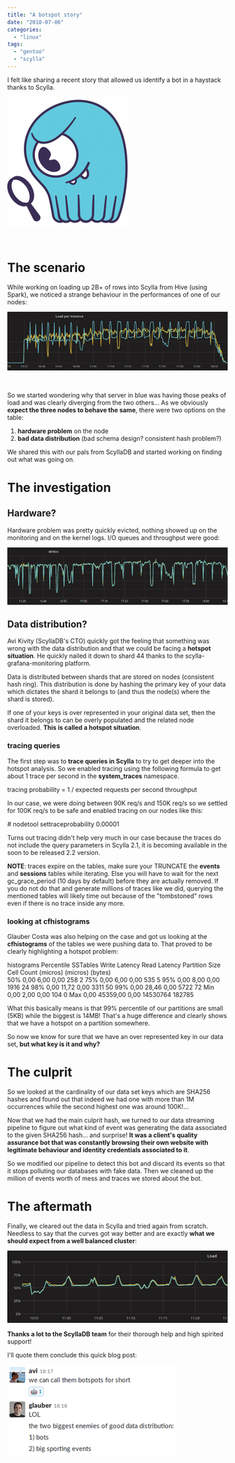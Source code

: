 ```yaml
---
title: "A botspot story"
date: "2018-07-06"
categories: 
  - "linux"
tags: 
  - "gentoo"
  - "scylla"
---
```


I felt like sharing a recent story that allowed us identify a bot in a haystack thanks to Scylla.

![](images/2018-07-06-102727_852x920_scrot-278x300.png)

 

# The scenario

While working on loading up 2B+ of rows into Scylla from Hive (using Spark), we noticed a strange behaviour in the performances of one of our nodes:

![](images/2018-07-06-103256_970x258_scrot.png)

 

So we started wondering why that server in blue was having those peaks of load and was clearly diverging from the two others... As we obviously **expect the three nodes to behave the same**, there were two options on the table:

1. **hardware problem** on the node
2. **bad data distribution** (bad schema design? consistent hash problem?)

We shared this with our pals from ScyllaDB and started working on finding out what was going on.

# The investigation

## Hardware?

Hardware problem was pretty quickly evicted, nothing showed up on the monitoring and on the kernel logs. I/O queues and throughput were good:

![](images/2018-07-06-163923_983x255_scrot.png)

## Data distribution?

Avi Kivity (ScyllaDB's CTO) quickly got the feeling that something was wrong with the data distribution and that we could be facing a **hotspot situation**. He quickly nailed it down to shard 44 thanks to the scylla-grafana-monitoring platform.

Data is distributed between shards that are stored on nodes (consistent hash ring). This distribution is done by hashing the primary key of your data which dictates the shard it belongs to (and thus the node(s) where the shard is stored).

If one of your keys is over represented in your original data set, then the shard it belongs to can be overly populated and the related node overloaded. **This is called a hotspot situation**.

### tracing queries

The first step was to **trace queries in Scylla** to try to get deeper into the hotspot analysis. So we enabled tracing using the following formula to get about 1 trace per second in the **system\_traces** namespace.

tracing probability = 1 / expected requests per second throughput

In our case, we were doing between 90K req/s and 150K req/s so we settled for 100K req/s to be safe and enabled tracing on our nodes like this:

\# nodetool settraceprobability 0.00001

Turns out tracing didn't help very much in our case because the traces do not include the query parameters in Scylla 2.1, it is becoming available in the soon to be released 2.2 version.

**NOTE**: traces expire on the tables, make sure your TRUNCATE the **events** and **sessions** tables while iterating. Else you will have to wait for the next gc\_grace\_period (10 days by default) before they are actually removed. If you do not do that and generate millions of traces like we did, querying the mentioned tables will likely time out because of the "tombstoned" rows even if there is no trace inside any more.

### looking at cfhistograms

Glauber Costa was also helping on the case and got us looking at the **cfhistograms** of the tables we were pushing data to. That proved to be clearly highlighting a hotspot problem:

histograms
Percentile  SSTables     Write Latency      Read Latency    Partition Size        Cell Count
                             (micros)          (micros)           (bytes)                  
50%             0,00              6,00              0,00               258                 2
75%             0,00              6,00              0,00               535                 5
95%             0,00              8,00              0,00              1916                24
98%             0,00             11,72              0,00              3311                50
99%             0,00             28,46              0,00              5722                72
Min             0,00              2,00              0,00               104                 0
Max             0,00          45359,00              0,00          14530764            182785

What this basically means is that 99% percentile of our partitions are small (5KB) while the biggest is 14MB! That's a huge difference and clearly shows that we have a hotspot on a partition somewhere.

So now we know for sure that we have an over represented key in our data set, **but what key is it and why?**

# The culprit

So we looked at the cardinality of our data set keys which are SHA256 hashes and found out that indeed we had one with more than 1M occurrences while the second highest one was around 100K!...

Now that we had the main culprit hash, we turned to our data streaming pipeline to figure out what kind of event was generating the data associated to the given SHA256 hash... and surprise! **It was a client's quality assurance bot that was constantly browsing their own website with legitimate behaviour and identity credentials associated to it**.

So we modified our pipeline to detect this bot and discard its events so that it stops polluting our databases with fake data. Then we cleaned up the million of events worth of mess and traces we stored about the bot.

# The aftermath

Finally, we cleared out the data in Scylla and tried again from scratch. Needless to say that the curves got way better and are exactly **what we should expect from a well balanced cluster**:

![](images/2018-07-06-163356_781x256_scrot.png)

**Thanks a lot to the ScyllaDB team** for their thorough help and high spirited support!

I'll quote them conclude this quick blog post:

![](images/2018-07-06-163628_387x211_scrot.png)
